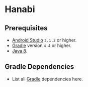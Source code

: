 # Hanabi

## Prerequisites
- [Android Studio](https://developer.android.com/studio/) `3.1.2` or higher.
- [Gradle](https://gradle.org/) version `4.4` or higher.
- [Java 8](https://en.wikipedia.org/wiki/Java_version_history#Java_SE_8).

## Gradle Dependencies
- List all [Gradle](https://gradle.org/) dependencies here.
